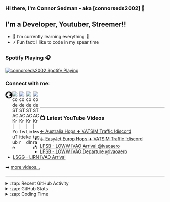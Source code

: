 ### Hi there, I'm Connor Sedman - aka [connorseds2002] 👋

## I'm a Developer, Youtuber, Streemer!!

- 🌱 I’m currently learning everything 🤣
- ⚡ Fun fact: I like to code in my spear time

### Spotify Playing 🎧

[<img src="https://novatorem.connorseds2002.vercel.app/api/spotify" alt="connorseds2002 Spotify Playing" width="350" />](https://open.spotify.com/user/connor-808)

### Connect with me:

[<img align="left" alt="codeSTACKr.com" width="22px" src="https://raw.githubusercontent.com/iconic/open-iconic/master/svg/globe.svg" />][website]
[<img align="left" alt="codeSTACKr | YouTube" width="22px" src="https://cdn.jsdelivr.net/npm/simple-icons@v3/icons/youtube.svg" />][youtube]
[<img align="left" alt="codeSTACKr | Twitter" width="22px" src="https://cdn.jsdelivr.net/npm/simple-icons@v3/icons/twitter.svg" />][twitter]
[<img align="left" alt="codeSTACKr | LinkedIn" width="22px" src="https://cdn.jsdelivr.net/npm/simple-icons@v3/icons/linkedin.svg" />][linkedin]
[<img align="left" alt="codeSTACKr | Instagram" width="22px" src="https://cdn.jsdelivr.net/npm/simple-icons@v3/icons/instagram.svg" />][instagram]

<br />
<br />

---

### 📺 Latest YouTube Videos

<!-- YOUTUBE:START -->
- [✈️ Australia Hops  ✈️ VATSIM Traffic !discord](https://www.youtube.com/watch?v=TGkHlGJ-HYs)
- [✈️ EasyJet Europ Hops ✈️ VATSIM Traffic !discord](https://www.youtube.com/watch?v=aOktwWrQrAE)
- [LFSB - LOWW IVAO Arrival @ivaoaero](https://www.youtube.com/watch?v=gRzhrctrDaE)
- [LFSB - LOWW IVAO Departure @ivaoaero](https://www.youtube.com/watch?v=wSfP5-bHBuk)
- [LSGG - LIRN IVAO Arrival](https://www.youtube.com/watch?v=ugk2oSG5I_4)
<!-- YOUTUBE:END -->

➡️ [more videos...](https://youtube.com/channel/UC6fFV-8lCLLoKYCUAstFbQQ)

---

<details>
  <summary>:zap: Recent GitHub Activity</summary>
  
<!--START_SECTION:activity-->
1. 🎉 Merged PR [#1](https://github.com/Connorseds2002/vatsimUK-core/pull/1) in [Connorseds2002/vatsimUK-core](https://github.com/Connorseds2002/vatsimUK-core)
2. 💪 Opened PR [#1](https://github.com/Connorseds2002/vatsimUK-core/pull/1) in [Connorseds2002/vatsimUK-core](https://github.com/Connorseds2002/vatsimUK-core)
3. 🎉 Merged PR [#6](https://github.com/Connorseds2002/My-Website/pull/6) in [Connorseds2002/My-Website](https://github.com/Connorseds2002/My-Website)
4. 🎉 Merged PR [#8](https://github.com/Connorseds2002/My-Website/pull/8) in [Connorseds2002/My-Website](https://github.com/Connorseds2002/My-Website)
5. 🎉 Merged PR [#9](https://github.com/Connorseds2002/My-Website/pull/9) in [Connorseds2002/My-Website](https://github.com/Connorseds2002/My-Website)
6. 🎉 Merged PR [#7](https://github.com/Connorseds2002/My-Website/pull/7) in [Connorseds2002/My-Website](https://github.com/Connorseds2002/My-Website)
7. 🎉 Merged PR [#2](https://github.com/Connorseds2002/My-Website/pull/2) in [Connorseds2002/My-Website](https://github.com/Connorseds2002/My-Website)
8. ❗️ Opened issue [#10](https://github.com/Connorseds2002/VATUK-vatsys-dataset/issues/10) in [Connorseds2002/VATUK-vatsys-dataset](https://github.com/Connorseds2002/VATUK-vatsys-dataset)
9. 💪 Opened PR [#8](https://github.com/Connorseds2002/VATUK-vatsys-dataset/pull/8) in [Connorseds2002/VATUK-vatsys-dataset](https://github.com/Connorseds2002/VATUK-vatsys-dataset)
10. 🎉 Merged PR [#6](https://github.com/Connorseds2002/VATUK-vatsys-dataset/pull/6) in [Connorseds2002/VATUK-vatsys-dataset](https://github.com/Connorseds2002/VATUK-vatsys-dataset)
<!--END_SECTION:activity-->

</details>

<details>
  <summary>:zap: GitHub Stats</summary>

  <img align="left" alt="connorseds2002's GitHub Stats" src="http://github-readme-stats.connorseds2002.vercel.app/api?username=connorseds2002&show_icons=true&hide_border=true" />
<img align="left" alt="connorseds2002's GitHub Top Langs" src="http://github-readme-stats.connorseds2002.vercel.app/api/top-langs/?username=connorseds2002&layout=compact2&show_icons=true&hide_border=true" />

</details>

<details>
  <summary>:zap: Coding Time</summary>
  <a href="https://wakatime.com"><img src="https://wakatime.com/share/@connorseds2002/fbe24d6b-ddb8-468c-bf02-701ed789a553.png" /></a>

</details>

[website]: https://vatpac.org
[twitter]: https://twitter.com/connorsedman11
[youtube]: https://youtube.com/channel/UC6fFV-8lCLLoKYCUAstFbQQ
[instagram]: https://instagram.com/
[linkedin]: https://linkedin.com/in/
